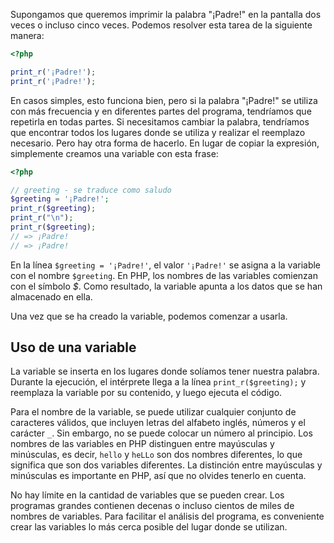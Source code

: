 Supongamos que queremos imprimir la palabra "¡Padre!" en la pantalla dos veces o incluso cinco veces. Podemos resolver esta tarea de la siguiente manera:

```php
<?php

print_r('¡Padre!');
print_r('¡Padre!');
```

En casos simples, esto funciona bien, pero si la palabra "¡Padre!" se utiliza con más frecuencia y en diferentes partes del programa, tendríamos que repetirla en todas partes. Si necesitamos cambiar la palabra, tendríamos que encontrar todos los lugares donde se utiliza y realizar el reemplazo necesario. Pero hay otra forma de hacerlo. En lugar de copiar la expresión, simplemente creamos una variable con esta frase:

```php
<?php

// greeting - se traduce como saludo
$greeting = '¡Padre!';
print_r($greeting);
print_r("\n");
print_r($greeting);
// => ¡Padre!
// => ¡Padre!
```

En la línea `$greeting = '¡Padre!'`, el valor `'¡Padre!'` se asigna a la variable con el nombre `$greeting`. En PHP, los nombres de las variables comienzan con el símbolo *$*. Como resultado, la variable apunta a los datos que se han almacenado en ella.

Una vez que se ha creado la variable, podemos comenzar a usarla.

## Uso de una variable

La variable se inserta en los lugares donde solíamos tener nuestra palabra. Durante la ejecución, el intérprete llega a la línea `print_r($greeting);` y reemplaza la variable por su contenido, y luego ejecuta el código.

Para el nombre de la variable, se puede utilizar cualquier conjunto de caracteres válidos, que incluyen letras del alfabeto inglés, números y el carácter `_`. Sin embargo, no se puede colocar un número al principio. Los nombres de las variables en PHP distinguen entre mayúsculas y minúsculas, es decir, `hello` y `heLLo` son dos nombres diferentes, lo que significa que son dos variables diferentes. La distinción entre mayúsculas y minúsculas es importante en PHP, así que no olvides tenerlo en cuenta.

No hay límite en la cantidad de variables que se pueden crear. Los programas grandes contienen decenas o incluso cientos de miles de nombres de variables. Para facilitar el análisis del programa, es conveniente crear las variables lo más cerca posible del lugar donde se utilizan.
